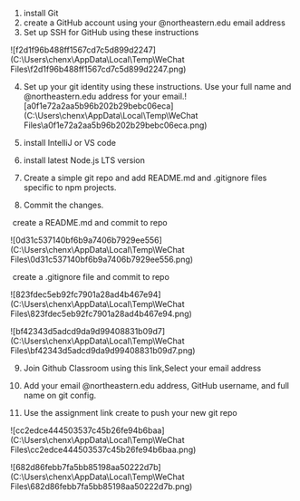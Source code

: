 1. install Git
2. create a GitHub account using your @northeastern.edu email address
3. Set up SSH for GitHub using these instructions

![f2d1f96b488ff1567cd7c5d899d2247](C:\Users\chenx\AppData\Local\Temp\WeChat Files\f2d1f96b488ff1567cd7c5d899d2247.png)

4. Set up your git identity using these instructions. Use your full name and @northeastern.edu address for your email.![a0f1e72a2aa5b96b202b29bebc06eca](C:\Users\chenx\AppData\Local\Temp\WeChat Files\a0f1e72a2aa5b96b202b29bebc06eca.png)



5. install IntelliJ or VS code
6. install latest Node.js LTS version

7. Create a simple git repo and add README.md and .gitignore files specific to npm projects.

8. Commit the changes.

​      create a README.md and commit to repo

![0d31c537140bf6b9a7406b7929ee556](C:\Users\chenx\AppData\Local\Temp\WeChat Files\0d31c537140bf6b9a7406b7929ee556.png)

​       create a .gitignore file and commit to repo

![823fdec5eb92fc7901a28ad4b467e94](C:\Users\chenx\AppData\Local\Temp\WeChat Files\823fdec5eb92fc7901a28ad4b467e94.png)

![bf42343d5adcd9da9d99408831b09d7](C:\Users\chenx\AppData\Local\Temp\WeChat Files\bf42343d5adcd9da9d99408831b09d7.png)



9. Join Github Classroom using this link,Select your email address

10. Add your email @northeastern.edu address, GitHub username, and full name on git config.

11. Use the assignment link create to push your new git repo

![cc2edce444503537c45b26fe94b6baa](C:\Users\chenx\AppData\Local\Temp\WeChat Files\cc2edce444503537c45b26fe94b6baa.png)

![682d86febb7fa5bb85198aa50222d7b](C:\Users\chenx\AppData\Local\Temp\WeChat Files\682d86febb7fa5bb85198aa50222d7b.png)